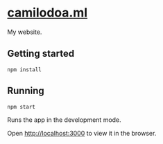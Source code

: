 # [camilodoa.ml](https://camilodoa.github.io)

My website.

## Getting started

`npm install`

## Running

`npm start`

Runs the app in the development mode.

Open [http://localhost:3000](http://localhost:3000) to view it in the browser.
